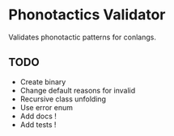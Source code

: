 # Phonotactics Validator

Validates phonotactic patterns for conlangs.

## TODO

- Create binary
- Change default reasons for invalid
- Recursive class unfolding
- Use error enum
- Add docs !
- Add tests !
